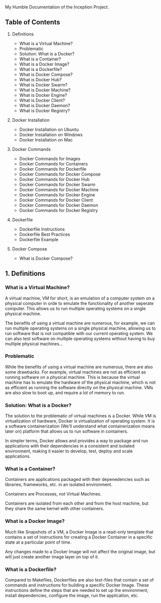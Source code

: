 My Humble Documentation of the Inception Project.

## Table of Contents

1. Definitions
	- What is a Virtual Machine?
	- Problematic
	- Solution: What is a Docker?
	- What is a Container?
	- What is a Docker Image?
	- What is a Dockerfile?
	- What is Docker Compose?
	- What is Docker Hub?
	- What is Docker Swarm?
	- What is Docker Machine?
	- What is Docker Engine?
	- What is Docker Client?
	- What is Docker Daemon?
	- What is Docker Registry?

2. Docker Installation
	- Docker Installation on Ubuntu
	- Docker Installation on Windows
	- Docker Installation on Mac

3. Docker Commands
	- Docker Commands for Images
	- Docker Commands for Containers
	- Docker Commands for Dockerfile
	- Docker Commands for Docker Compose
	- Docker Commands for Docker Hub
	- Docker Commands for Docker Swarm
	- Docker Commands for Docker Machine
	- Docker Commands for Docker Engine
	- Docker Commands for Docker Client
	- Docker Commands for Docker Daemon
	- Docker Commands for Docker Registry

4. Dockerfile
	- Dockerfile Instructions
	- Dockerfile Best Practices
	- Dockerfile Example

5. Docker Compose
	- What is Docker Compose?

## 1. Definitions

### What is a Virtual Machine?
A virtual machine, VM for short, is an emulation of a computer system on a physical computer in orde to emulate the functionality of another seperate computer. This allows us to run multiple operating systems on a single physical machine. 

The benefits of using a virtual machine are numerous, for example, we can run multiple operating systems on a single physical machine, allowing us to run software that is not compatible with our current operating system. We can also test software on multiple operating systems without having to buy multiple physical machines... 

### Problematic

While the benefits of using a virtual machine are numerous, there are also some drawbacks. For example, virtual machines are not as efficient as running software on a physical machine. This is because the virtual machine has to emulate the hardware of the physical machine, which is not as efficient as running the software directly on the physical machine. VMs are also slow to boot up, and require a lot of memory to run.

### Solution: What is a Docker?

The solution to the problematic of virtual machines is a Docker. While VM is virtualization of hardware, Docker is virtualization of operating system. It is a software containerization (We'll understand what containerization means later on) platform that allows us to run software in containers. 

In simpler terms, Docker allows and provides a way to package and run applications with their dependencies in a consistent and isolated environment, making it easier to develop, test, deploy and scale applications.

### What is a Container?

Containers are applications packaged with their depenedencies such as libraries, frameworks, etc. in an isolated environment. 

Containers are Processes, not Virtual Machines.

Containers are isolated from each other and from the host machine, but they share the same kernel with other containers.

### What is a Docker Image?

Much like Snapshots of a VM, a Docker Image is a read-only template that contains a set of instructions for creating a Docker Container in a specific state at a particular point of time.

Any changes made to a Docker Image will not affect the original image, but will just create another image layer on top of it.

### What is a Dockerfile?

Compared to Makefiles, Dockerfiles are also text-files that contain a set of commands and instructions for building a specific Docker Image. These instructions define the steps that are needed to set up the environment, install dependencies, configure the image, run the application, etc.
